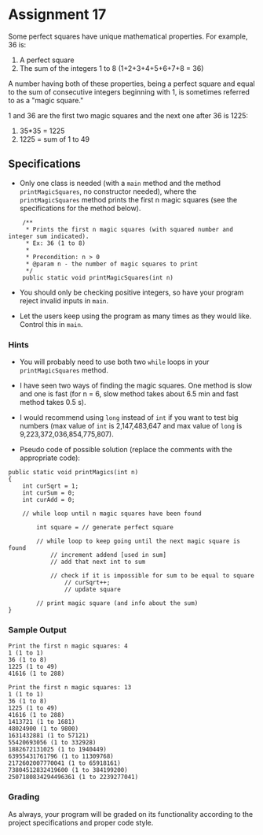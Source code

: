 # Assignment 17

Some perfect squares have unique mathematical properties. For example, 36 is:

1. A perfect square 
2. The sum of the integers 1 to 8 (1+2+3+4+5+6+7+8 = 36)

A number having both of these properties, being a perfect square and equal to the sum of consecutive integers beginning with 1, is sometimes referred to as a "magic square."

1 and 36 are the first two magic squares and the next one after 36 is 1225:

1. 35\*35 = 1225
2. 1225 = sum of 1 to 49

## Specifications

* Only one class is needed (with a `main` method and the method `printMagicSquares`, no constructor needed), where the `printMagicSquares` method prints the first n magic squares (see the specifications for the method below).

```
    /** 
     * Prints the first n magic squares (with squared number and integer sum indicated).
     * Ex: 36 (1 to 8)
     *
     * Precondition: n > 0
     * @param n - the number of magic squares to print
     */
    public static void printMagicSquares(int n)
```

* You should only be checking positive integers, so have your program reject invalid inputs in `main`.

* Let the users keep using the program as many times as they would like. Control this in `main`.

### Hints

* You will probably need to use both two `while` loops in your `printMagicSquares` method.

* I have seen two ways of finding the magic squares. One method is slow and one is fast (for n = 6, slow method takes about 6.5 min and fast method takes 0.5 s).

* I would recommend using `long` instead of `int` if you want to test big numbers (max value of `int` is 2,147,483,647 and max value of `long` is 9,223,372,036,854,775,807).

* Pseudo code of possible solution (replace the comments with the appropriate code):

```
public static void printMagics(int n)
{
    int curSqrt = 1;
    int curSum = 0;
    int curAdd = 0;
        
    // while loop until n magic squares have been found
            
        int square = // generate perfect square
            
        // while loop to keep going until the next magic square is found
            // increment addend [used in sum]
            // add that next int to sum
                
            // check if it is impossible for sum to be equal to square
                // curSqrt++;
                // update square
        
        // print magic square (and info about the sum)
}
```

### Sample Output

```
Print the first n magic squares: 4
1 (1 to 1)
36 (1 to 8)
1225 (1 to 49)
41616 (1 to 288)
```

```
Print the first n magic squares: 13
1 (1 to 1)
36 (1 to 8)
1225 (1 to 49)
41616 (1 to 288)
1413721 (1 to 1681)
48024900 (1 to 9800)
1631432881 (1 to 57121)
55420693056 (1 to 332928)
1882672131025 (1 to 1940449)
63955431761796 (1 to 11309768)
2172602007770041 (1 to 65918161)
73804512832419600 (1 to 384199200)
2507180834294496361 (1 to 2239277041)
```

### Grading

As always, your program will be graded on its functionality according to the project specifications and proper code style.


